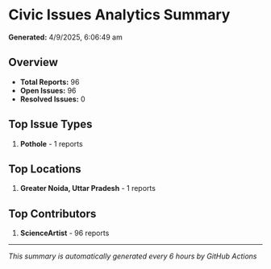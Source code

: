 #  Civic Issues Analytics Summary

**Generated:** 4/9/2025, 6:06:49 am

##  Overview
- **Total Reports:** 96
- **Open Issues:** 96
- **Resolved Issues:** 0

##  Top Issue Types
1. **Pothole** - 1 reports

##  Top Locations
1. **Greater Noida, Uttar Pradesh** - 1 reports

##  Top Contributors
1. **ScienceArtist** - 96 reports

---
*This summary is automatically generated every 6 hours by GitHub Actions*
